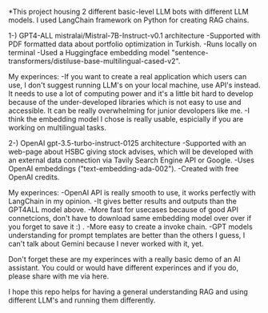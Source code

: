 *This project housing 2 different basic-level LLM bots with different LLM models. I used LangChain framework on Python for creating RAG chains.

1-) GPT4-ALL mistralai/Mistral-7B-Instruct-v0.1 architecture
-Supported with PDF formatted data about portfolio optimization in Turkish.
-Runs locally on terminal
-Used a Huggingface embedding model "sentence-transformers/distiluse-base-multilingual-cased-v2".

My experinces:
-If you want to create a real application which users can use, I don't suggest running LLM's on your local machine, use API's instead. It needs to use a lot of computing power and it's a little bit hard to develop because of the under-developed libraries which is not easy to use and accessible. It can be really overwhelming for junior devolopers like me.
-I think the embedding model I chose is really usable, espicially if you are working on multilingual tasks.

2-) OpenAI gpt-3.5-turbo-instruct-0125 architecture
-Supported with an web-page about HSBC giving stock advises, which will be developed with an external data connection via Tavily Search Engine API or Google.
-Uses OpenAI embeddings ("text-embedding-ada-002").
-Created with free OpenAI credits.

My experinces:
-OpenAI API is really smooth to use, it works perfectly with LangChain in my opinion.
-It gives better results and outputs than the GPT4ALL model above.
-More fast for usecases because of good API connetcions, don't have to download same embedding model over over if you forget to save it :) .
-More easy to create a invoke chain.
-GPT models understanding for prompt templates are better than the others I guess, I can't talk about Gemini because I never worked with it, yet.


Don't forget these are my experinces with a really basic demo of an AI assistant. You could or would have different experinces and if you do, please share with me via here.

I hope this repo helps for having a general understanding RAG and using different LLM's and running them differently.
